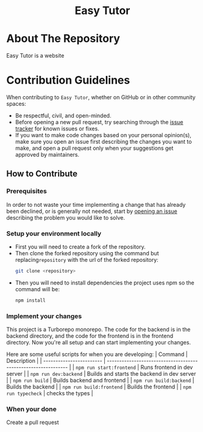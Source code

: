 <div align="center">

# Easy Tutor

</div>

# About The Repository
Easy Tutor is a website

# Contribution Guidelines

When contributing to `Easy Tutor`, whether on GitHub or in other community spaces:

- Be respectful, civil, and open-minded.
- Before opening a new pull request, try searching through the [issue tracker](https://github.com/TrimNCut/EasyTutor/issues) for known issues or fixes.
- If you want to make code changes based on your personal opinion(s), make sure you open an issue first describing the changes you want to make, and open a pull request only when your suggestions get approved by maintainers.

## How to Contribute

### Prerequisites

In order to not waste your time implementing a change that has already been declined, or is generally not needed, start by [opening an issue](https://github.com/TrimNCut/EasyTutor/issues/new/choose) describing the problem you would like to solve.

### Setup your environment locally
- First you will need to create a fork of the repository.
- Then clone the forked repository using the command but replacing`repository` with the url of the forked repository:
  ```bash
  git clone <repository>
  ```
- Then you will need to install dependencies the project uses npm so the command will be:
  ```bash
  npm install
  ```

### Implement your changes
This project is a Turborepo monorepo. The code for the backend is in the backend directory, and the code for the frontend is in the frontend directory. Now you're all setup and can start implementing your changes.

Here are some useful scripts for when you are developing:
| Command                  | Description                                                    |
| ------------------------ | -------------------------------------------------------------- |
| `npm run start:frontend` | Runs frontend in dev server                                    |
| `npm run dev:backend`    | Builds and starts the backend in dev server                    |
| `npm run build`          | Builds backend and frontend                                    |
| `npm run build:backend`  | Builds the backend                                             |
| `npm run build:frontend` | Builds the frontend                                            |
| `npm run typecheck`      | checks the types                                               |

### When your done
Create a pull request

